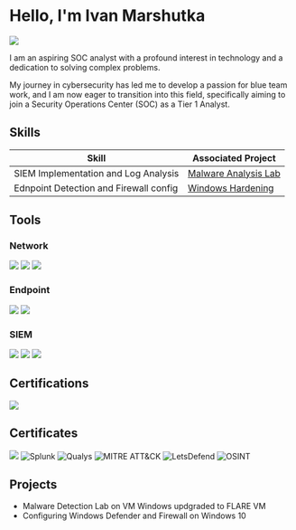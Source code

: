 # Hello, I'm Ivan Marshutka 
<a href="https://www.linkedin.com/in/ivanmarshutka/"><img src="https://img.shields.io/badge/-LinkedIn-0072b1?&style=for-the-badge&logo=linkedin&logoColor=white" /></a>



I am an aspiring SOC analyst with a profound interest in technology and a dedication to solving complex problems.



My journey in cybersecurity has led me to develop a passion for blue team work, and I am now eager to transition into this field, specifically aiming to join a Security Operations Center (SOC) as a Tier 1 Analyst.

## Skills
 

| Skill                                         | Associated Project         |
|-----------------------------------------------|----------------------------|
| SIEM Implementation and Log Analysis          | <a href="https://google.com">Malware Analysis Lab</a>|
| Ednpoint Detection and Firewall config        | <a href="https://google.com">Windows Hardening </a>|
 
 

## Tools

### Network
<div>
    <img src="https://img.shields.io/badge/-Wireshark-1679A7?&style=for-the-badge&logo=Wireshark&logoColor=white" />
    <img src="https://img.shields.io/badge/-Suricata-EF3B2D?&style=for-the-badge&logo=Suricata&logoColor=white" />
    <img src="https://img.shields.io/badge/-Zeek-777BB4?&style=for-the-badge&logo=Zeek&logoColor=white" />
</div>

### Endpoint
<div>
    <img src="https://img.shields.io/badge/-Microsoft_Defender_for_Endpoint-00A4EF?&style=for-the-badge&logo=Microsoft&logoColor=white" />
    <img src="https://img.shields.io/badge/-Velociraptor-4B275F?&style=for-the-badge&logo=Velociraptor&logoColor=white" />
</div>

### SIEM
<div>
    <img src="https://img.shields.io/badge/-Microsoft_Sentinel-0078D4?&style=for-the-badge&logo=Microsoft&logoColor=white" />
    <img src="https://img.shields.io/badge/-Splunk-000000?&style=for-the-badge&logo=Splunk&logoColor=white" />
    <img src="https://img.shields.io/badge/-Elastic-005571?&style=for-the-badge&logo=Elastic&logoColor=white" />
</div>

## Certifications

<div>
<img src="https://img.shields.io/badge/-Security%2B-FF0000?&style=for-the-badge&logo=CompTIA&logoColor=white" />
</div>

## Certificates
<img src="https://img.shields.io/badge/-Google%20Cyber%20Security-4285F4?&style=for-the-badge&logo=Google&logoColor=white" />
<img src="https://img.shields.io/badge/-Splunk%20Certified-FF9900?&style=for-the-badge&logo=Splunk&logoColor=white" alt="Splunk">
<img src="https://img.shields.io/badge/-Qualys%20Certified-00B3E6?&style=for-the-badge&logo=Qualys&logoColor=white" alt="Qualys">
<img src="https://img.shields.io/badge/-MITRE%20ATT&CK-0072C6?&style=for-the-badge&logo=MITRE&logoColor=white" alt="MITRE ATT&CK">
<img src="https://img.shields.io/badge/-LetsDefend%20Certified-4CAF50?&style=for-the-badge&logo=LetsDefend&logoColor=white" alt="LetsDefend">
<img src="https://img.shields.io/badge/-OSINT%20Certified-0072B5?&style=for-the-badge&logo=OSINT&logoColor=white" alt="OSINT">




## Projects
- Malware Detection Lab on VM Windows updgraded to FLARE VM
- Configuring Windows Defender and Firewall on Windows 10  
